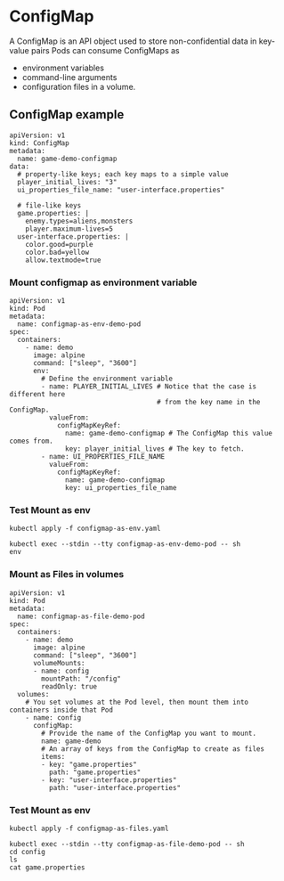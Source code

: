 # ConfigMap
A ConfigMap is an API object used to store non-confidential data in key-value pairs
Pods can consume ConfigMaps as 
- environment variables
- command-line arguments
- configuration files in a volume.

## ConfigMap example
```
apiVersion: v1
kind: ConfigMap
metadata:
  name: game-demo-configmap
data:
  # property-like keys; each key maps to a simple value
  player_initial_lives: "3"
  ui_properties_file_name: "user-interface.properties"

  # file-like keys
  game.properties: |
    enemy.types=aliens,monsters
    player.maximum-lives=5    
  user-interface.properties: |
    color.good=purple
    color.bad=yellow
    allow.textmode=true
```
### Mount configmap as environment variable
```
apiVersion: v1
kind: Pod
metadata:
  name: configmap-as-env-demo-pod
spec:
  containers:
    - name: demo
      image: alpine
      command: ["sleep", "3600"]
      env:
        # Define the environment variable
        - name: PLAYER_INITIAL_LIVES # Notice that the case is different here
                                     # from the key name in the ConfigMap.
          valueFrom:
            configMapKeyRef:
              name: game-demo-configmap # The ConfigMap this value comes from.
              key: player_initial_lives # The key to fetch.
        - name: UI_PROPERTIES_FILE_NAME
          valueFrom:
            configMapKeyRef:
              name: game-demo-configmap
              key: ui_properties_file_name
```
### Test Mount as env
```
kubectl apply -f configmap-as-env.yaml
```
```
kubectl exec --stdin --tty configmap-as-env-demo-pod -- sh
env
```

### Mount as Files in volumes
```
apiVersion: v1
kind: Pod
metadata:
  name: configmap-as-file-demo-pod
spec:
  containers:
    - name: demo
      image: alpine
      command: ["sleep", "3600"]
      volumeMounts:
      - name: config
        mountPath: "/config"
        readOnly: true
  volumes:
    # You set volumes at the Pod level, then mount them into containers inside that Pod
    - name: config
      configMap:
        # Provide the name of the ConfigMap you want to mount.
        name: game-demo
        # An array of keys from the ConfigMap to create as files
        items:
        - key: "game.properties"
          path: "game.properties"
        - key: "user-interface.properties"
          path: "user-interface.properties"
```
### Test Mount as env
```
kubectl apply -f configmap-as-files.yaml
```
```
kubectl exec --stdin --tty configmap-as-file-demo-pod -- sh
cd config
ls
cat game.properties
```